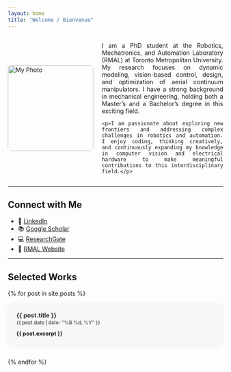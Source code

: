 ```yaml
---
layout: home
title: "Welcome / Bienvenue"
---
```


<style>
  .profile-container {
    display: flex;
    flex-direction: row;
    align-items: center;
    gap: 20px;
    flex-wrap: wrap;
  }

  .profile-image {
    max-width: 100%;
    height: auto;
    border-radius: 8px;
    flex-shrink: 0;
  }

  .profile-text {
    flex: 1;
    min-width: 250px;
    text-align: justify;
  }

  @media (max-width: 768px) {
    .profile-container {
      flex-direction: column;
      align-items: flex-start;
    }

    .profile-image {
      width: 100%;
    }

    .profile-text {
      width: 100%;
    }
  }
</style>

<div class="profile-container">
  <img class="profile-image" src="{{ site.baseurl }}/assets/images/Website.jpg" alt="My Photo" width="200">

  <div class="profile-text">
    <p>I am a PhD student at the Robotics, Mechatronics, and Automation Laboratory (RMAL) at Toronto Metropolitan University. My research focuses on dynamic modeling, vision-based control, design, and optimization of aerial continuum manipulators. I have a strong background in mechanical engineering, holding both a Master’s and a Bachelor’s degree in this exciting field.</p>

    <p>I am passionate about exploring new frontiers and addressing complex challenges in robotics and automation. I enjoy coding, thinking creatively, and continuously expanding my knowledge in computer vision and electrical hardware to make meaningful contributions to this interdisciplinary field.</p>
  </div>
</div>


---
## Connect with Me

- 🔗 [LinkedIn](https://www.linkedin.com/in/niloufar-amiri)
- 📚 [Google Scholar](https://scholar.google.ca/citations?user=kEDzfXMAAAAJ&hl=en)
- 💻 [ResearchGate](https://www.researchgate.net/profile/Niloufar-Amiri-3?ev=hdr_xprf)
- 🤖 [RMAL Website](https://www.torontomu.ca/rmal)

---

## Selected Works

{% for post in site.posts %}
  <article style="padding: 20px; border-radius: 12px; box-shadow: 0 2px 8px rgba(0,0,0,0.05); margin-bottom: 30px; background-color: #f9f7f5;">
    <h2 style="margin-top: 0; font-size: 1em; font-weight: bold;">
      <a href="{{ post.url | relative_url }}" style="text-decoration: none; color: #333; font-weight: bold;">
        {{ post.title }}
      </a>
    </h2>
    <p style="color: #666; font-size: 0.8em; font-weight: bold; margin-top: -10px;">
      {{ post.date | date: "%B %d, %Y" }}
    </p>
    <div style="margin-top: 10px; font-size: 0.9em; font-weight: bold;">
      {{ post.excerpt }}
    </div>
  </article>
{% endfor %}

